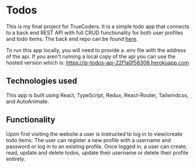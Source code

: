 # Todos

This is my final project for TrueCoders. It is a simple todo app that connects to a back end REST API with full CRUD functionality for both user profiles and todo items. The back end repo can be found [here](https://github.com/JonathanDPotter/todos-api).

To run this app locally, you will need to provide a .env file with the address of the api. If you aren't running a local copy of the api you can use the hosted version which is: https://jp-todos-api-22f1a0f56308.herokuapp.com

## Technologies used

This app is built using React, TypeScript, Redux, React-Router, Tailwindcss, and AutoAnimate.

## Functionality

Upon first visiting the website a user is instructed to log in to view/create todo items. The user can register a new profile with a username and password or log in to an existing profile. Once logged in, a user can create, read, update and delete todos, update their username or delete their profile entirely.

